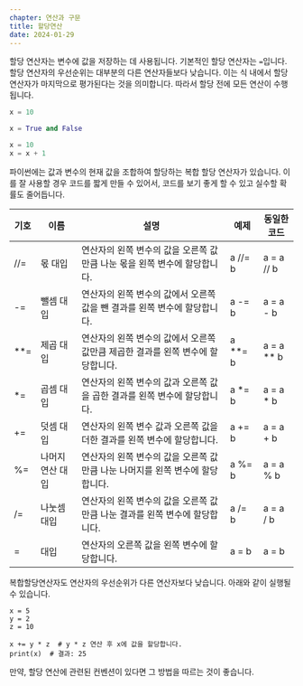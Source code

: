 ```yaml
---
chapter: 연산과 구문
title: 할당연산
date: 2024-01-29
---
```


할당 연산자는 변수에 값을 저장하는 데 사용됩니다. 기본적인 할당 연산자는 `=`입니다. 할당 연산자의 우선순위는 대부분의 다른 연산자들보다 낮습니다. 이는 식 내에서 할당 연산자가 마지막으로 평가된다는 것을 의미합니다. 따라서 할당 전에 모든 연산이 수행됩니다.

```python
x = 10
```

```python
x = True and False
```

```python
x = 10
x = x + 1
```

파이썬에는 값과 변수의 현재 값을 조합하여 할당하는 복합 할당 연산자가 있습니다. 이를 잘 사용할 경우 코드를 짧게 만들 수 있어서, 코드를 보기 좋게 할 수 있고 실수할 확률도 줄어듭니다.

| 기호  | 이름             | 설명                                                                            | 예제      | 동일한 코드  |
| ----- | ---------------- | ------------------------------------------------------------------------------- | --------- | ------------ |
| //=   | 몫 대입          | 연산자의 왼쪽 변수의 값을 오른쪽 값만큼 나눈 몫을 왼쪽 변수에 할당합니다.       | a //= b   | a = a // b   |
| -=    | 뺄셈 대입        | 연산자의 왼쪽 변수의 값에서 오른쪽 값을 뺀 결과를 왼쪽 변수에 할당합니다.       | a -= b    | a = a - b    |
| \*\*= | 제곱 대입        | 연산자의 왼쪽 변수의 값에서 오른쪽 값만큼 제곱한 결과를 왼쪽 변수에 할당합니다. | a \*\*= b | a = a \*\* b |
| \*=   | 곱셈 대입        | 연산자의 왼쪽 변수의 값과 오른쪽 값을 곱한 결과를 왼쪽 변수에 할당합니다.       | a \*= b   | a = a \* b   |
| +=    | 덧셈 대입        | 연산자의 왼쪽 변수 값과 오른쪽 값을 더한 결과를 왼쪽 변수에 할당합니다.         | a += b    | a = a + b    |
| %=    | 나머지 연산 대입 | 연산자의 왼쪽 변수의 값을 오른쪽 값만큼 나눈 나머지를 왼쪽 변수에 할당합니다.   | a %= b    | a = a % b    |
| /=    | 나눗셈 대입      | 연산자의 왼쪽 변수의 값을 오른쪽 값만큼 나눈 결과를 왼쪽 변수에 할당합니다.     | a /= b    | a = a / b    |
| =     | 대입             | 연산자의 오른쪽 값을 왼쪽 변수에 할당합니다.                                    | a = b     | a = b        |

복합할당연산자도 연산자의 우선순위가 다른 연산자보다 낮습니다. 아래와 같이 실행될 수 있습니다.

```python-exec
x = 5
y = 2
z = 10

x += y * z  # y * z 연산 후 x에 값을 할당합니다.
print(x)  # 결과: 25
```

만약, 할당 연산에 관련된 컨벤션이 있다면 그 방법을 따르는 것이 좋습니다.

